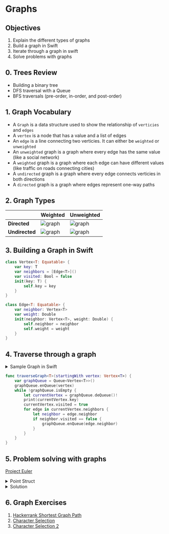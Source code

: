 # Graphs

## Objectives

1. Explain the different types of graphs
2. Build a graph in Swift
3. Iterate through a graph in swift
4. Solve problems with graphs


## 0. Trees Review

- Building a binary tree
- DFS traversal with a Queue
- BFS traversals (pre-order, in-order, and post-order)

## 1. Graph Vocabulary

- A `Graph` is a data structure used to show the relationship of `verticies` and `edges`
- A `vertex` is a node that has a value and a list of edges
- An `edge` is a line connecting two verticies.  It can either be `weighted` or `unweighted`
- An `unweighted` graph is a graph where every edge has the same value (like a social network)
- A `weighted` graph is a graph where each edge can have different values (like traffic on roads connecting cities)
- A `undirected` graph is a graph where every edge connects verticies in both directions
- A `directed` graph is a graph where edges represent one-way paths

## 2. Graph Types

| |Weighted | Unweighted |
|---|---|---|
| **Directed** | ![graph](https://www.informatik.fb2.frankfurt-university.de/~doeben/I-ALGO/I-ALGO-TH/VL7/i-algo-th7-bild-graph1.gif) |  ![graph](http://cs.umw.edu/~finlayson/class/fall12/cpsc230/notes/images/directed.png) |
| **Undirected** | ![graph](https://i.stack.imgur.com/ea2UI.png) |![graph](https://i.stack.imgur.com/mPzx7.gif)


## 3. Building a Graph in Swift

```swift
class Vertex<T: Equatable> {
    var key: T
    var neighbors = [Edge<T>]()
    var visited: Bool = false
    init(key: T) {
        self.key = key
    }
}

class Edge<T: Equatable> {
    var neighbor: Vertex<T>
    var weight: Double
    init(neighbor: Vertex<T>, weight: Double) {
        self.neighbor = neighbor
        self.weight = weight
    }
}
```

## 4. Traverse through a graph

<details>
<summary>Sample Graph in Swift</summary>

```swift
let rootVertex = Vertex(key: 1)
let vertexTwo = Vertex(key: 2)
let vertexThree = Vertex(key: 3)
let vertexFour = Vertex(key: 4)
let vertexFive = Vertex(key: 5)


rootVertex.neighbors = [Edge(neighbor: vertexTwo, weight: 52.4),
                        Edge(neighbor: vertexFour, weight: 23.9),
                        Edge(neighbor: vertexFive, weight: 10.3)]

vertexTwo.neighbors = [Edge(neighbor: vertexThree, weight: 93.4)]

vertexThree.neighbors = []

vertexFour.neighbors = [Edge(neighbor: vertexThree, weight: 11.4),
                        Edge(neighbor: vertexFour, weight: 8.4)]

vertexFive.neighbors = [Edge(neighbor: rootVertex, weight: 10)]
```

</details>

```swift
func traverseGraph<T>(startingWith vertex: Vertex<T>) {
    var graphQueue = Queue<Vertex<T>>()
    graphQueue.enQueue(vertex)
    while !graphQueue.isEmpty {
        let currentVertex = graphQueue.deQueue()!
        print(currentVertex.key)
        currentVertex.visited = true
        for edge in currentVertex.neighbors {
            let neighbor = edge.neighbor
            if neighbor.visited == false {
                graphQueue.enQueue(edge.neighbor)
            }
        }
    }
}
```

## 5. Problem solving with graphs

[Project Euler](https://projecteuler.net/problem=15)

<details>
<summary>Point Struct</summary>

```swift

struct Point: Comparable, Hashable {
    static func <(lhs: Point, rhs: Point) -> Bool {
        return lhs.x < rhs.x || lhs.y < rhs.y
    }
    static func ==(lhs: Point, rhs: Point) -> Bool {
        return lhs.x == rhs.x && lhs.y == rhs.y
    }
    public var hashValue: Int {
        return x.hashValue ^ y.hashValue
    }
    let x: Int
    let y: Int
    static let zero = Point(x: 0, y: 0)
}


```

</details>


<details>
<summary>Solution</summary>

```swift
var pathDict = [Point: Int]()

func numberOfPaths(from startPoint: Point = Point.zero, to endPoint: Point) -> Int {
    if startPoint == endPoint { return 1 }
    if startPoint > endPoint { return 0 }
    let rightPoint = Point(x: startPoint.x + 1, y: startPoint.y)
    let downPoint = Point(x: startPoint.x, y: startPoint.y + 1)
    let numberOfRightPaths = pathDict[rightPoint, default: numberOfPaths(from: rightPoint, to: endPoint)]
    pathDict[rightPoint] = numberOfRightPaths
    let numberOfDownPaths = pathDict[downPoint, default: numberOfPaths(from: downPoint, to: endPoint)]
    pathDict[downPoint] = numberOfDownPaths
    return numberOfRightPaths + numberOfDownPaths
}

numberOfPaths(to: Point(x: 20, y: 20))
```

</details>

## 6. Graph Exercises

1. [Hackerrank Shortest Graph Path](https://www.hackerrank.com/challenges/bfsshortreach/problem)
1. [Character Selection](https://www.codewars.com/kata/5853213063adbd1b9b0000be/train/swift?collection=graph-1)
2. [Character Selection 2](https://www.codewars.com/kata/street-fighter-2-character-selection-part-2/swift)


